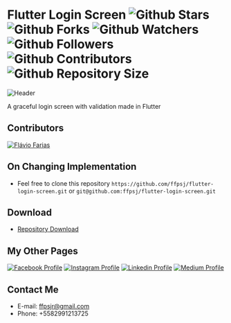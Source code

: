 # Flutter Login Screen ![Github Stars](https://img.shields.io/github/stars/ffpsj/flutter-login-screen.svg?label=Stars) ![Github Forks](https://img.shields.io/github/forks/ffpsj/flutter-login-screen.svg?label=Forks) ![Github Watchers](https://img.shields.io/github/watchers/ffpsj/flutter-login-screen.svg?label=Watchers) ![Github Followers](https://img.shields.io/github/followers/ffpsj.svg?label=Followers) ![Github Contributors](https://img.shields.io/github/contributors/ffpsj/flutter-login-screen.svg?label=Contributors) ![Github Repository Size](https://img.shields.io/github/repo-size/ffpsj/flutter-login-screen.svg?label=Size)

![Header](https://i.imgur.com/kXPQ9Y2.png)

A graceful login screen with validation made in Flutter

## Contributors
<a href="https://github.com/ffpsj"><img src="https://i.imgur.com/TlK8zDB.png" title="Flávio Farias"></a>

## On Changing Implementation
+ Feel free to clone this repository `https://github.com/ffpsj/flutter-login-screen.git` or `git@github.com:ffpsj/flutter-login-screen.git`

## Download
+ [Repository Download](https://github.com/ffpsj/flutter-login-screen/archive/master.zip)

## My Other Pages
<a href="https://www.facebook.com/flaviofariasjr"><img src="https://i.imgur.com/bHRTPvs.png" title="Facebook Profile"></a> <a href="https://www.instagram.com/flavioaq2"><img src="https://i.imgur.com/VrYSoc0.png" title="Instagram Profile"></a> <a href="https://www.linkedin.com/in/ffpsj"><img src="https://i.imgur.com/ERL5FFt.png" title="Linkedin Profile"></a> <a href="https://www.medium.com/@ffpsj"><img src="https://i.imgur.com/UPR0HtK.png" title="Medium Profile"></a>

## Contact Me
+ E-mail: ffpsjr@gmail.com
+ Phone: +5582991213725